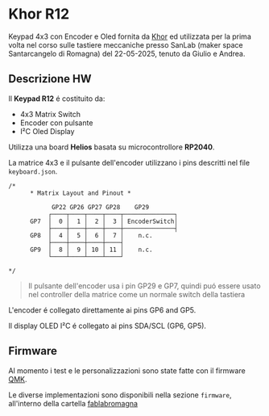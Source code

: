 # Khor R12 

Keypad 4x3 con Encoder e Oled fornita da  [Khor](https://github.com/MoltenKhor/R12) ed utilizzata per la prima volta nel corso sulle tastiere meccaniche presso SanLab (maker space Santarcangelo di Romagna) del 22-05-2025, tenuto da  Giulio e Andrea.


## Descrizione HW

Il  **Keypad R12** é costituito da:
- 4x3 Matrix Switch 
- Encoder con pulsante
- I²C Oled Display

Utilizza una board  **Helios** basata su microcontrollore **RP2040**.
 

La matrice 4x3 e il pulsante dell'encoder utilizzano i pins descritti nel file `keyboard.json`.

```
/*
      * Matrix Layout and Pinout *
     
            GP22 GP26 GP27 GP28    GP29
           ┌────┬────┬────┬────┬──────────────┐
      GP7  │  0 │  1 │  2 │  3 │ EncoderSwitch│
           ├────┼────┼────┼────┼──────────────┤ 
      GP8  │  4 │  5 │  6 │  7 │    n.c.
           ├────┼────┼────┼────┤
      GP9  │  8 │  9 │ 10 │ 11 │    n.c.
           └────┴────┴────┴────┘
           
*/
``` 

> Il pulsante dell'encoder usa i pin GP29 e GP7, quindi puó essere usato nel controller della matrice come un normale switch della tastiera


L'encoder é collegato direttamente ai pins GP6 and GP5.

Il display OLED I²C é collegato ai pins SDA/SCL (GP6, GP5).


## Firmware

Al momento i test e le personalizzazioni sono state fatte con il firmware [QMK](https://github.com/qmk/qmk_firmware).

Le diverse implementazioni sono disponibili nella sezione `firmware`, all'interno della cartella [fablabromagna](firmware/keyboards/fablabromagna/)

